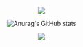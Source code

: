 <div align="center">

<img src="https://capsule-render.vercel.app/api?type=waving&color=D358F7&text=Hello&textColor=4C0B5F&height=120&section=header" />

![Anurag's GitHub stats](https://github-readme-stats.vercel.app/api?username=Hoj4&show_icons=true&theme=radical)

<img src="https://capsule-render.vercel.app/api?type=waving&color=D358F7&height=120&section=footer" />

</div>
